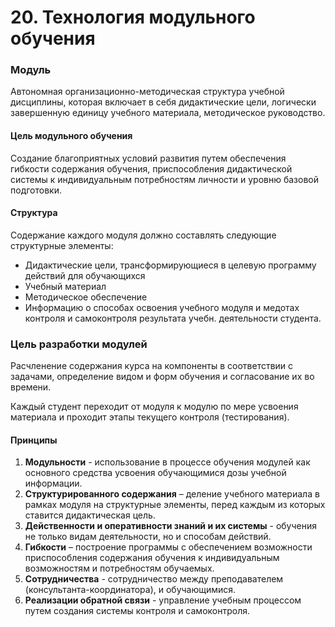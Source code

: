 # 20. Технология модульного обучения

### Модуль 

Автономная организационно-методическая структура учебной дисциплины, которая включает в себя дидактические цели, логически завершенную единицу учебного материала, методическое руководство.

#### Цель модульного обучения

Создание благоприятных условий развития путем обеспечения гибкости содержания обучения, приспособления дидактической системы к индивидуальным потребностям личности и уровню базовой подготовки.

#### Структура

Содержание каждого модуля должно составлять следующие структурные элементы:

- Дидактические цели, трансформирующиеся в целевую программу действий для обучающихся
- Учебный материал
- Методическое обеспечение
- Информацию о способах освоения учебного модуля и медотах контроля и самоконтроля результата учебн. деятельности студента.

### Цель разработки модулей

Расчленение содержания курса на компоненты в соответствии с задачами, определение видом и форм обучения и согласование их во времени.

Каждый студент переходит от модуля к модулю по мере усвоения материала и проходит этапы текущего контроля (тестирования).

#### Принципы

1. **Модульности** -  использование  в  процессе обучения модулей как основного средства усвоения обучающимися дозы учебной информации.
2. **Структурированного содержания** – деление учебного материала в рамках модуля на структурные элементы, перед каждым из которых ставится дидактическая цель.
3. **Действенности и оперативности знаний и их системы** -  обучения не только видам деятельности,  но  и  способам  действий.
4. **Гибкости** – построение программы с обеспечением возможности приспособления содержания обучения к индивидуальным возможностям и потребностям обучаемых.
5. **Сотрудничества** - сотрудничество между преподавателем (консультанта-координатора), и обучающимися.
6. **Реализации обратной связи** - управление учебным процессом путем создания системы контроля и самоконтроля. 